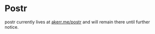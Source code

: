 Postr
=====

postr currently lives at [akerr.me/postr](http://www.akerr.me/postr) and will remain there until further notice.
